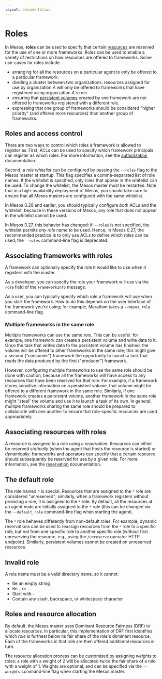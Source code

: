 ```yaml
---
layout: documentation
---
```


# Roles

In Mesos, __roles__ can be used to specify that certain
[resources](attributes-resources.md) are reserved for the use of one or more
frameworks. Roles can be used to enable a variety of restrictions on how
resources are offered to frameworks. Some use-cases for roles include:

* arranging for all the resources on a particular agent to only be offered to a
  particular framework.
* dividing a cluster between two organizations: resources assigned for use by
  organization _A_ will only be offered to frameworks that have registered
  using organization _A_'s role.
* ensuring that [persistent volumes](persistent-volume.md) created by one
  framework are not offered to frameworks registered with a different role.
* expressing that one group of frameworks should be considered "higher priority"
  (and offered more resources) than another group of frameworks.

## Roles and access control

There are two ways to control which roles a framework is allowed to register
as. First, ACLs can be used to specify which framework principals can register
as which roles. For more information, see the [authorization](authorization.md)
documentation.

Second, a _role whitelist_ can be configured by passing the `--roles` flag to
the Mesos master at startup. This flag specifies a comma-separated list of role
names. If the whitelist is specified, only roles that appear in the whitelist
can be used. To change the whitelist, the Mesos master must be restarted. Note
that in a high-availability deployment of Mesos, you should take care to ensure
that all Mesos masters are configured with the same whitelist.

In Mesos 0.26 and earlier, you should typically configure _both_ ACLs and the
whitelist, because in these versions of Mesos, any role that does not appear in
the whitelist cannot be used.

In Mesos 0.27, this behavior has changed: if `--roles` is not specified, the
whitelist permits _any role name_ to be used. Hence, in Mesos 0.27, the
recommended practice is to only use ACLs to define which roles can be used; the
`--roles` command-line flag is deprecated.

## Associating frameworks with roles

A framework can optionally specify the role it would like to use when it
registers with the master.

As a developer, you can specify the role your framework will use via the `role`
field of the `FrameworkInfo` message.

As a user, you can typically specify which role a framework will use when you
start the framework. How to do this depends on the user interface of the
framework you're using; for example, Marathon takes a `--mesos_role`
command-line flag.

<a id="roles-multiple-frameworks"></a>
### Multiple frameworks in the same role

Multiple frameworks can use the same role. This can be useful: for example, one
framework can create a persistent volume and write data to it. Once the task
that writes data to the persistent volume has finished, the volume will be
offered to other frameworks in the same role; this might give a second
("consumer") framework the opportunity to launch a task that reads the data
produced by the first ("producer") framework.

However, configuring multiple frameworks to use the same role should be done
with caution, because all the frameworks will have access to any resources that
have been reserved for that role. For example, if a framework stores sensitive
information on a persistent volume, that volume might be offered to a different
framework in the same role. Similarly, if one framework creates a persistent
volume, another framework in the same role might "steal" the volume and use it
to launch a task of its own. In general, multiple frameworks sharing the same
role should be prepared to collaborate with one another to ensure that
role-specific resources are used appropriately.

## Associating resources with roles

A resource is assigned to a role using a _reservation_. Resources can either be
reserved _statically_ (when the agent that hosts the resource is started) or
_dynamically_: frameworks and operators can specify that a certain resource
should subsequently be reserved for use by a given role. For more information,
see the [reservation](reservation.md) documentation.

## The default role

The role named `*` is special. Resources that are assigned to the `*` role are
considered "unreserved"; similarly, when a framework registers without providing
a role, it is assigned to the `*` role. By default, all the resources at an
agent node are initially assigned to the `*` role (this can be changed via the
`--default_role` command-line flag when starting the agent).

The `*` role behaves differently from non-default roles. For example, dynamic
reservations can be used to reassign resources from the `*` role to a specific
role, but not from one specific role to another specific role (without first
unreserving the resource, e.g., using the `/unreserve` operator HTTP
endpoint). Similarly, persistent volumes cannot be created on unreserved
resources.

## Invalid role

A role name must be a valid directory name, so it cannot:

* Be an empty string
* Be `.` or `..`
* Start with `-`
* Contain any slash, backspace, or whitespace character

## Roles and resource allocation

By default, the Mesos master uses Dominant Resource Fairness (DRF) to allocate
resources. In particular, this implementation of DRF first identifies which
_role_ is furthest below its fair share of the role's dominant resource. Each of
the frameworks in that role are then offered additional resources in turn.

The resource allocation process can be customized by assigning _weights_ to
roles: a role with a weight of 2 will be allocated twice the fair share of a
role with a weight of 1. Weights are optional, and can be specified via the
`--weights` command-line flag when starting the Mesos master.
